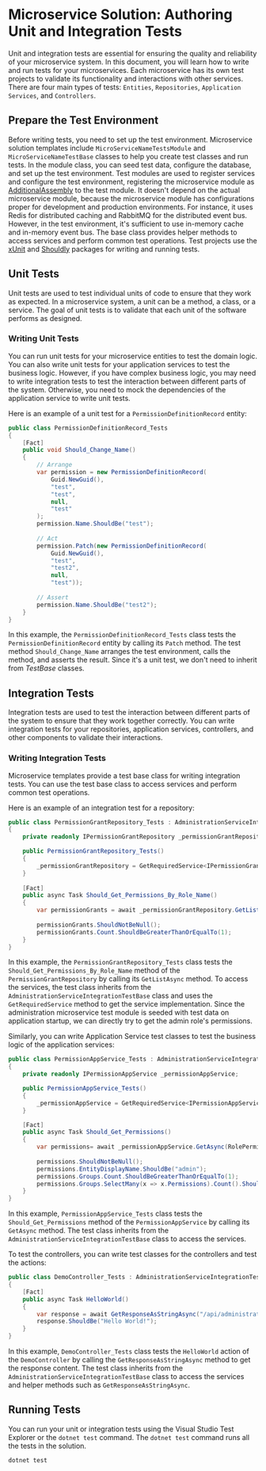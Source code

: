 # Microservice Solution: Authoring Unit and Integration Tests

Unit and integration tests are essential for ensuring the quality and reliability of your microservice system. In this document, you will learn how to write and run tests for your microservices. Each microservice has its own test projects to validate its functionality and interactions with other services. There are four main types of tests: `Entities`, `Repositories`, `Application Services`, and `Controllers`.

## Prepare the Test Environment

Before writing tests, you need to set up the test environment. Microservice solution templates include `MicroServiceNameTestsModule` and `MicroServiceNameTestBase` classes to help you create test classes and run tests. In the module class, you can seed test data, configure the database, and set up the test environment. Test modules are used to register services and configure the test environment, registering the microservice module as [AdditionalAssembly](../../framework/architecture/modularity/basics.md#additional-module-assemblies) to the test module. It doesn't depend on the actual microservice module, because the microservice module has configurations proper for development and production environments. For instance, it uses Redis for distributed caching and RabbitMQ for the distributed event bus. However, in the test environment, it's sufficient to use in-memory cache and in-memory event bus. The base class provides helper methods to access services and perform common test operations. Test projects use the [xUnit](https://xunit.net/) and [Shouldly](https://github.com/shouldly/shouldly) packages for writing and running tests.

## Unit Tests

Unit tests are used to test individual units of code to ensure that they work as expected. In a microservice system, a unit can be a method, a class, or a service. The goal of unit tests is to validate that each unit of the software performs as designed.

### Writing Unit Tests

You can run unit tests for your microservice entities to test the domain logic. You can also write unit tests for your application services to test the business logic. However, if you have complex business logic, you may need to write integration tests to test the interaction between different parts of the system. Otherwise, you need to mock the dependencies of the application service to write unit tests.

Here is an example of a unit test for a `PermissionDefinitionRecord` entity:

```csharp
public class PermissionDefinitionRecord_Tests
{
    [Fact]
    public void Should_Change_Name()
    {
        // Arrange
        var permission = new PermissionDefinitionRecord(
            Guid.NewGuid(),
            "test",
            "test",
            null,
            "test"
        );
        permission.Name.ShouldBe("test");
        
        // Act
        permission.Patch(new PermissionDefinitionRecord(
            Guid.NewGuid(),
            "test",
            "test2",
            null,
            "test"));
        
        // Assert
        permission.Name.ShouldBe("test2");
    } 
}
```

In this example, the `PermissionDefinitionRecord_Tests` class tests the `PermissionDefinitionRecord` entity by calling its `Patch` method. The test method `Should_Change_Name` arranges the test environment, calls the method, and asserts the result. Since it's a unit test, we don't need to inherit from *TestBase* classes.

## Integration Tests

Integration tests are used to test the interaction between different parts of the system to ensure that they work together correctly. You can write integration tests for your repositories, application services, controllers, and other components to validate their interactions.

### Writing Integration Tests

Microservice templates provide a test base class for writing integration tests. You can use the test base class to access services and perform common test operations.

Here is an example of an integration test for a repository:

```csharp
public class PermissionGrantRepository_Tests : AdministrationServiceIntegrationTestBase
{
    private readonly IPermissionGrantRepository _permissionGrantRepository;

    public PermissionGrantRepository_Tests()
    {
        _permissionGrantRepository = GetRequiredService<IPermissionGrantRepository>();
    }
    
    [Fact]
    public async Task Should_Get_Permissions_By_Role_Name()
    {
        var permissionGrants = await _permissionGrantRepository.GetListAsync(RolePermissionValueProvider.ProviderName, "admin");
        
        permissionGrants.ShouldNotBeNull();
        permissionGrants.Count.ShouldBeGreaterThanOrEqualTo(1);
    }
}
```

In this example, the `PermissionGrantRepository_Tests` class tests the `Should_Get_Permissions_By_Role_Name` method of the `PermissionGrantRepository` by calling its `GetListAsync` method. To access the services, the test class inherits from the `AdministrationServiceIntegrationTestBase` class and uses the `GetRequiredService` method to get the service implementation. Since the administration microservice test module is seeded with test data on application startup, we can directly try to get the admin role's permissions.

Similarly, you can write Application Service test classes to test the business logic of the application services:

```csharp
public class PermissionAppService_Tests : AdministrationServiceIntegrationTestBase
{
    private readonly IPermissionAppService _permissionAppService;

    public PermissionAppService_Tests()
    {
        _permissionAppService = GetRequiredService<IPermissionAppService>();
    }

    [Fact]
    public async Task Should_Get_Permissions()
    {
        var permissions= await _permissionAppService.GetAsync(RolePermissionValueProvider.ProviderName, "admin");
      
        permissions.ShouldNotBeNull();
        permissions.EntityDisplayName.ShouldBe("admin");
        permissions.Groups.Count.ShouldBeGreaterThanOrEqualTo(1);
        permissions.Groups.SelectMany(x => x.Permissions).Count().ShouldBeGreaterThanOrEqualTo(1);
    }
}
```

In this example, `PermissionAppService_Tests` class tests the `Should_Get_Permissions` method of the `PermissionAppService` by calling its `GetAsync` method. The test class inherits from the `AdministrationServiceIntegrationTestBase` class to access the services.

To test the controllers, you can write test classes for the controllers and test the actions:

```csharp
public class DemoController_Tests : AdministrationServiceIntegrationTestBase
{
    [Fact]
    public async Task HelloWorld()
    {
        var response = await GetResponseAsStringAsync("/api/administration/demo/hello");
        response.ShouldBe("Hello World!");
    }
}
```

In this example, `DemoController_Tests` class tests the `HelloWorld` action of the `DemoController` by calling the `GetResponseAsStringAsync` method to get the response content. The test class inherits from the `AdministrationServiceIntegrationTestBase` class to access the services and helper methods such as `GetResponseAsStringAsync`.

## Running Tests

You can run your unit or integration tests using the Visual Studio Test Explorer or the `dotnet test` command. The `dotnet test` command runs all the tests in the solution.

```bash
dotnet test
```
